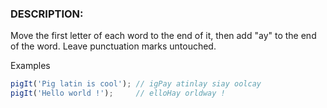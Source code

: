 ### DESCRIPTION:
Move the first letter of each word to the end of it, then add "ay" to the end of the word. Leave punctuation marks untouched.

Examples
```js
pigIt('Pig latin is cool'); // igPay atinlay siay oolcay
pigIt('Hello world !');     // elloHay orldway !
```
